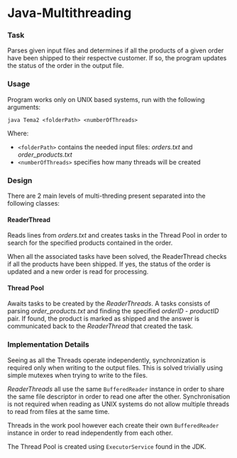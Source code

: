 # Java-Multithreading
### **Task**
Parses given input files and determines if all the products of a given order have been shipped
to their respectve customer. If so, the program updates the status of the order in the output file.

### **Usage**
Program works only on UNIX based systems, run with the following arguments:
```
java Tema2 <folderPath> <numberOfThreads>
```
Where: 
- `<folderPath>` contains the needed input files: *orders.txt* and *order_products.txt*
- `<numberOfThreads>` specifies how many threads will be created

### **Design**
There are 2 main levels of multi-threding present separated into the following classes:
#### **ReaderThread**
Reads lines from *orders.txt* and creates tasks in the Thread Pool in order to search
for the specified products contained in the order.

When all the associated tasks have been solved, the ReaderThread checks if all the products
have been shipped. If yes, the status of the order is updated and a new order is read for processing.
#### **Thread Pool**
Awaits tasks to be created by the *ReaderThreads*. A tasks consists of parsing *order_products.txt* and
finding the specified *orderID* - *productID* pair. If found, the product is marked as shipped and the
answer is communicated back to the *ReaderThread* that created the task.

### **Implementation Details**
Seeing as all the Threads operate independently, synchronization is required only when writing to the
output files. This is solved trivially using simple mutexes when trying to write to the files.

*ReaderThreads* all use the same `BufferedReader` instance in order to share the same file descriptor
in order to read one after the other. Synchronisation is not required when reading as UNIX systems do
not allow multiple threads to read from files at the same time.

Threads in the work pool however each create their own `BufferedReader` instance in order to read
independently from each other.

The Thread Pool is created using `ExecutorService` found in the JDK.